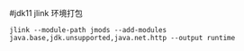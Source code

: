 #jdk11 jlink 环境打包
```
jlink --module-path jmods --add-modules java.base,jdk.unsupported,java.net.http --output runtime
```
